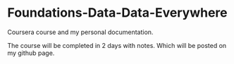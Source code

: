 # Foundations-Data-Data-Everywhere
Coursera course and my personal documentation.

The course will be completed in 2 days with notes. Which will be posted on my github page.
